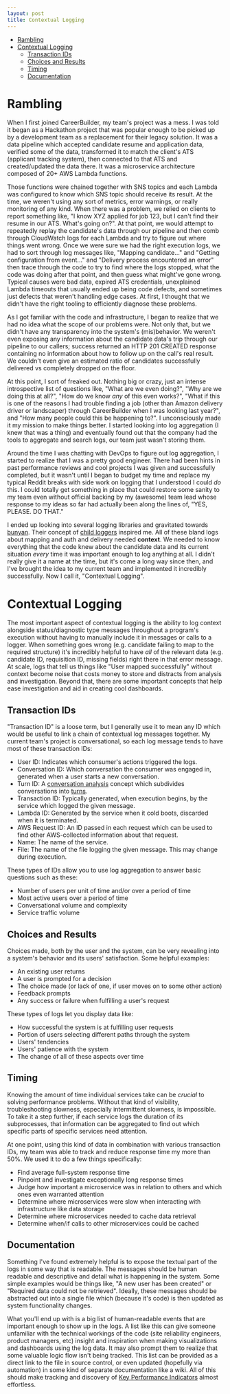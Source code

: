 ```yaml
---
layout: post
title: Contextual Logging
---
```


- [Rambling](#rambling)
- [Contextual Logging](#contextual-logging)
  * [Transaction IDs](#transaction-ids)
  * [Choices and Results](#choices-and-results)
  * [Timing](#timing)
  * [Documentation](#documentation)

# Rambling

When I first joined CareerBuilder, my team's project was a mess. I was told it began as a Hackathon project that was popular enough to be picked up by a development team as a replacement for their legacy solution. It was a data pipeline which accepted candidate resume and application data, verified some of the data, transformed it to match the client's ATS (applicant tracking system), then connected to that ATS and created/updated the data there. It was a microservice architecture composed of 20+ AWS Lambda functions.

Those functions were chained together with SNS topics and each Lambda was configured to know which SNS topic should receive its result. At the time, we weren't using any sort of metrics, error warnings, or really monitoring of any kind. When there was a problem, we relied on clients to report something like, "I know XYZ applied for job 123, but I can't find their resume in our ATS. What's going on?". At that point, we would attempt to repeatedly replay the candidate's data through our pipeline and then comb through CloudWatch logs for each Lambda and try to figure out where things went wrong. Once we were sure we had the right execution logs, we had to sort through log messages like, "Mapping candidate..." and "Getting configuration from event..." and "Delivery process encountered an error" then trace through the code to try to find where the logs stopped, what the code was doing after that point, and then guess what might've gone wrong. Typical causes were bad data, expired ATS credentials, unexplained Lambda timeouts that usually ended up being code defects, and sometimes just defects that weren't handling edge cases. At first, I thought that we didn't have the right tooling to efficiently diagnose these problems.

As I got familiar with the code and infrastructure, I began to realize that we had no idea what the scope of our problems were. Not only that, but we didn't have any transparency into the system's (mis)behavior. We weren't even exposing any information about the candidate data's trip through our pipeline to our callers; success returned an HTTP 201 CREATED response containing no information about how to follow up on the call's real result. We couldn't even give an estimated ratio of candidates successfully delivered vs completely dropped on the floor.

At this point, I sort of freaked out. Nothing big or crazy, just an intense introspective list of questions like, "What are we even doing?", "Why are we doing this at all?", "How do we know *any* of this even works?", "What if this is one of the reasons I had trouble finding a job (other than Amazon delivery driver or landscaper) through CareerBuilder when I was looking last year?", and "How many people could this be happening to?". I unconsciously made it my mission to make things better. I started looking into log aggregation (I knew that was a thing) and eventually found out that the company had the tools to aggregate and search logs, our team just wasn't storing them.

Around the time I was chatting with DevOps to figure out log aggregation, I started to realize that I was a pretty good engineer. There had been hints in past performance reviews and cool projects I was given and successfully completed, but it wasn't until I began to budget my time and replace my typical Reddit breaks with side work on logging that I understood I could *do* this. I could totally get something in place that could restore some sanity to my team even without official backing by my (awesome) team lead whose response to my ideas so far had actually been along the lines of, "YES, PLEASE. DO THAT."

I ended up looking into several logging libraries and gravitated towards [bunyan](https://github.com/trentm/node-bunyan). Their concept of [child loggers](https://github.com/trentm/node-bunyan#logchild) inspired me. All of these bland logs about mapping and auth and delivery needed **context**. We needed to know everything that the code knew about the candidate data and its current situation *every* time it was important enough to log anything at all. I didn't really give it a name at the time, but it's come a long way since then, and I've brought the idea to my current team and implemented it incredibly successfully. Now I call it, "Contextual Logging".

# Contextual Logging

The most important aspect of contextual logging is the ability to log context alongside status/diagnostic type messages throughout a program's execution without having to manually include it in messages or calls to a logger. When something goes wrong (e.g. candidate failing to map to the required structure) it's incredibly helpful to have *all* of the relevant data (e.g. candidate ID, requisition ID, missing fields) right there in that error message. At scale, logs that tell us things like "User mapped successfully" without context become noise that costs money to store and distracts from analysis and investigation. Beyond that, there are some important concepts that help ease investigation and aid in creating cool dashboards.

## Transaction IDs

"Transaction ID" is a loose term, but I generally use it to mean any ID which would be useful to link a chain of contextual log messages together. My current team's project is conversational, so each log message tends to have most of these transaction IDs:

* User ID: Indicates which consumer's actions triggered the logs.
* Conversation ID: Which conversation the consumer was engaged in, generated when a user starts a new conversation.
* Turn ID: A [conversation analysis](https://en.wikipedia.org/wiki/Conversation_analysis#Turn-taking_organization) concept which subdivides conversations into [turns](https://en.wikipedia.org/wiki/Turn-taking).
* Transaction ID: Typically generated, when execution begins, by the service which logged the given message.
* Lambda ID: Generated by the service when it cold boots, discarded when it is terminated.
* AWS Request ID: An ID passed in each request which can be used to find other AWS-collected information about that request.
* Name: The name of the service.
* File: The name of the file logging the given message. This may change during execution.

These types of IDs allow you to use log aggregation to answer basic questions such as these:
* Number of users per unit of time and/or over a period of time
* Most active users over a period of time
* Conversational volume and complexity
* Service traffic volume

## Choices and Results

Choices made, both by the user and the system, can be very revealing into a system's behavior and its users' satisfaction. Some helpful examples:

* An existing user returns
* A user is prompted for a decision
* The choice made (or lack of one, if user moves on to some other action)
* Feedback prompts
* Any success or failure when fulfilling a user's request

These types of logs let you display data like:

* How successful the system is at fulfilling user requests
* Portion of users selecting different paths through the system
* Users' tendencies
* Users' patience with the system
* The change of all of these aspects over time

## Timing

Knowing the amount of time individual services take can be *crucial* to solving performance problems. Without that kind of visibility, troubleshooting slowness, especially intermittent slowness, is impossible. To take it a step further, if each service logs the duration of its subprocesses, that information can be aggregated to find out which specific parts of specific services need attention.

At one point, using this kind of data in combination with various transaction IDs, my team was able to track and reduce response time my more than 50%. We used it to do a few things specifically:

* Find average full-system response time
* Pinpoint and investigate exceptionally long response times
* Judge how important a microservice was in relation to others and which ones even warranted attention
* Determine where microservices were slow when interacting with infrastructure like data storage
* Determine where microservices needed to cache data retrieval
* Determine when/if calls to other microservices could be cached

## Documentation

Something I've found extremely helpful is to expose the textual part of the logs in some way that is readable. The messages should be human readable and descriptive and detail what is happening in the system. Some simple examples would be things like, "A new user has been created" or "Required data could not be retrieved". Ideally, these messages should be abstracted out into a single file which (because it's code) is then updated as system functionality changes.

What you'll end up with is a big list of human-readable events that are important enough to show up in the logs. A list like this can give someone unfamiliar with the technical workings of the code (site reliability engineers, product managers, etc) insight and inspiration when making visualizations and dashboards using the log data. It may also prompt them to realize that some valuable logic flow isn't being tracked. This list can be provided as a direct link to the file in source control, or even updated (hopefully via automation) in some kind of separate documentation like a wiki. All of this should make tracking and discovery of [Key Performance Indicators](https://en.wikipedia.org/wiki/Performance_indicator) almost effortless.